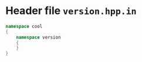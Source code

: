 ---
---

# Header file `version.hpp.in`

``` cpp
namespace cool
{
    namespace version
    {
    }
}
```
